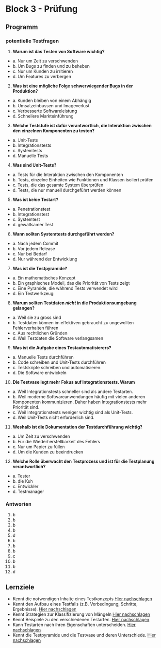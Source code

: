 # Block 3 - Prüfung

## Programm

### potentielle Testfragen

1. **Warum ist das Testen von Software wichtig?**

- a. Nur um Zeit zu verschwenden
- b. Um Bugs zu finden und zu beheben
- c. Nur um Kunden zu irritieren
- d. Um Features zu verbergen

2. **Was ist eine mögliche Folge schwerwiegender Bugs in der Produktion?**

- a. Kunden bleiben von einem Abhängig
- b. Umsatzeinbussen und Imageverlust
- c. Verbesserte Softwareleistung
- d. Schnellere Markteinführung

3. **Welche Teststufe ist dafür verantwortlich, die Interaktion zwischen den einzelnen Komponenten zu testen?**

- a. Unit-Tests
- b. Integrationstests
- c. Systemtests
- d. Manuelle Tests

4. **Was sind Unit-Tests?**

- a. Tests für die Interaktion zwischen den Komponenten
- b. Tests, einzelne Einheiten wie Funktionen und Klassen isoliert prüfen
- c. Tests, die das gesamte System überprüfen
- d. Tests, die nur manuell durchgeführt werden können

5. **Was ist _keine_ Testart?**

- a. Penetrationstest
- b. Integrationstest
- c. Systemtest
- d. gewaltsamer Test

6. **Wann sollten Systemtests durchgeführt werden?**

- a. Nach jedem Commit
- b. Vor jedem Release
- c. Nur bei Bedarf
- d. Nur während der Entwicklung

7. **Was ist die Testpyramide?**

- a. Ein mathematisches Konzept
- b. Ein graphisches Modell, das die Priorität von Tests zeigt
- c. Eine Pyramide, die während Tests verwendet wird
- d. Ein Testwerkzeug

8. **Warum sollten Testdaten _nicht_ in die Produktionsumgebung gelangen?**

- a. Weil sie zu gross sind
- b. Testdaten können im effektiven gebraucht zu ungewollten Fehlerverhalten führen
- c. Aus rechtlichen Gründen
- d. Weil Testdaten die Software verlangsamen

9. **Was ist die Aufgabe eines Testautomatisierers?**

- a. Manuelle Tests durchführen
- b. Code schreiben und Unit-Tests durchführen
- c. Testskripte schreiben und automatisieren
- d. Die Software entwickeln

10. **Die Testvase legt mehr Fokus auf Integrationstests. Warum**

- a. Weil Integrationstests schneller sind als andere Testarten.
- b. Weil moderne Softwareanwendungen häufig mit vielen anderen Komponenten kommunizieren. Daher haben Integrationstests mehr Priorität sind.
- c. Weil Integrationstests weniger wichtig sind als Unit-Tests.
- d. Weil Unit-Tests nicht erforderlich sind.

11. **Weshalb ist die Dokumentation der Testdurchführung wichtig?**

- a. Um Zeit zu verschwenden
- b. Für die Wiederherstellbarkeit des Fehlers
- c. Nur um Papier zu füllen
- d. Um die Kunden zu beeindrucken

12. **Welche Rolle überwacht den Testprozess und ist für die Testplanung verantwortlich?**

- a. Tester
- b. die Kuh
- c. Entwickler
- d. Testmanager

### Antworten

1. b
2. b
3. b
4. b
5. d
6. b
7. b
8. b
9. c
10. b
11. b
12. d

## Lernziele

- Kennt die notwendigen Inhalte eines Testkonzepts [Hier nachschlagen](./B2.md#testumgebung)
- Kennt den Aufbau eines Testfalls (z.B. Vorbedingung, Schritte, Ergebnisse). [Hier nachschlagen](./B2.md#testfälle)
- Kennt Strategien zur Klassifizierung von Mängeln [Hier nachschlagen](./B1.md#fehlerklassifizierung)
- Kennt Beispiele zu den verschiedenen Testarten. [Hier nachschlagen](./B1.md#teststufen-und--arten)
- Kann Testarten nach ihren Eigenschaften unterscheiden. [Hier nachschlagen](./B1.md#teststufen-und--arten)
- Kennt die Testpyramide und die Testvase und deren Unterschiede. [Hier nachschlagen](./B1.md#testpyramide)
